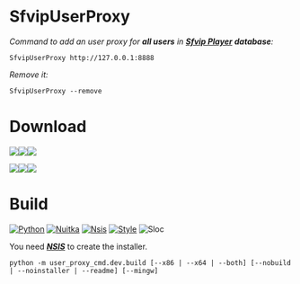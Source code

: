 # SfvipUserProxy
_Command to add an user proxy for **all users** in [**Sfvip Player**](https://github.com/K4L4Uz/SFVIP-Player/tree/master) **database**:_
```console
SfvipUserProxy http://127.0.0.1:8888
```
_Remove it:_
```console
SfvipUserProxy --remove
```

# Download
[<img src="https://img.shields.io/badge/Version-0.4-informational"><img src="https://img.shields.io/badge/x64-informational?logo=windows&logoColor=white"><img src="https://img.shields.io/badge/installer-informational">](https://github.com/sebdelsol/sfvip-all/raw/master/user_proxy_cmd/build/0.4/x64/Install%20SfvipUserProxy.exe)

[<img src="https://img.shields.io/badge/Version-0.4-informational"><img src="https://img.shields.io/badge/x86-informational?logo=windows&logoColor=white"><img src="https://img.shields.io/badge/installer-informational">](https://github.com/sebdelsol/sfvip-all/raw/master/user_proxy_cmd/build/0.4/x86/Install%20SfvipUserProxy.exe)


# Build
[![Python](https://img.shields.io/badge/Python-3.11.6-fbdf79)](https://www.python.org/downloads/release/python-3116/)
[![Nuitka](https://img.shields.io/badge/Nuitka-1.8.6-informational)](https://nuitka.net/)
[![Nsis](https://img.shields.io/badge/Nsis-3.09-informational)](https://nsis.sourceforge.io/Download)
[![Style](https://img.shields.io/badge/Style-Black-000000)](https://black.readthedocs.io/en/stable/)
![Sloc](https://img.shields.io/badge/Sloc-196-informational)

You need [***NSIS***](https://nsis.sourceforge.io/Download) to create the installer.

```console
python -m user_proxy_cmd.dev.build [--x86 | --x64 | --both] [--nobuild | --noinstaller | --readme] [--mingw]
```